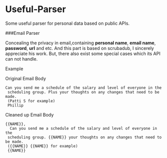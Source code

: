 # Useful-Parser
Some useful parser for personal data based  on public APIs.

###Email Parser

Concealing the privacy in email,containing **personal name**, **email name**, **password**, **url** and etc.
And this part is based on scrubadub, I sincerely appreciate his work. But, there also exist some special cases which its API can not handle.           

Example
   
Original Email Body
```
Can you send me a schedule of the salary and level of everyone in the 
 scheduling group. Plus your thoughts on any changes that need to be made. 
 (Patti S for example)
 Phillip
```
 
Cleaned up Email Body
```
{{NAME}},
  Can you send me a schedule of the salary and level of everyone in the 
 scheduling group. {{NAME}} your thoughts on any changes that need to be made. 
 ({{NAME}} {{NAME}} for example)
 {{NAME}} 
 ```